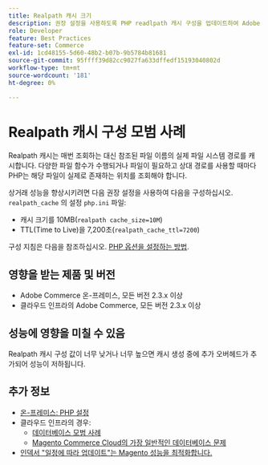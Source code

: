 ```yaml
---
title: Realpath 캐시 크기
description: 권장 설정을 사용하도록 PHP readlpath 캐시 구성을 업데이트하여 Adobe Commerce 성능을 최적화하는 방법을 알아봅니다.
role: Developer
feature: Best Practices
feature-set: Commerce
exl-id: 1cd48155-5d60-48b2-b07b-9b5784b81681
source-git-commit: 95ffff39d82cc9027fa633dffedf15193040802d
workflow-type: tm+mt
source-wordcount: '181'
ht-degree: 0%

---
```


# Realpath 캐시 구성 모범 사례

Realpath 캐시는 매번 조회하는 대신 참조된 파일 이름의 실제 파일 시스템 경로를 캐시합니다. 다양한 파일 함수가 수행되거나 파일이 필요하고 상대 경로를 사용할 때마다 PHP는 해당 파일이 실제로 존재하는 위치를 조회해야 합니다.

상거래 성능을 향상시키려면 다음 권장 설정을 사용하여 다음을 구성하십시오. `realpath_cache` 의 설정 `php.ini` 파일:

- 캐시 크기를 10MB(`realpath cache_size=10M`)
- TTL(Time to Live)을 7,200초(`realpath_cache_ttl=7200`)

구성 지침은 다음을 참조하십시오. [PHP 옵션을 설정하는 방법](../../../installation/prerequisites/php-settings.md#how-to-set-php-options).

## 영향을 받는 제품 및 버전

- Adobe Commerce 온-프레미스, 모든 버전 2.3.x 이상
- 클라우드 인프라의 Adobe Commerce, 모든 버전 2.3.x 이상

## 성능에 영향을 미칠 수 있음

Realpath 캐시 구성 값이 너무 낮거나 너무 높으면 캐시 생성 중에 추가 오버헤드가 추가되어 성능이 저하됩니다.

## 추가 정보

- [온-프레미스: PHP 설정](../../../performance/software.md#php-settings)
- 클라우드 인프라의 경우:
   - [데이터베이스 모범 사례](database-on-cloud.md)
   - [Magento Commerce Cloud의 가장 일반적인 데이터베이스 문제](../maintenance/resolve-database-performance-issues.md)
- [인덱서 &quot;일정에 따라 업데이트&quot;는 Magento 성능을 최적화합니다.](../maintenance/indexer-configuration.md)

